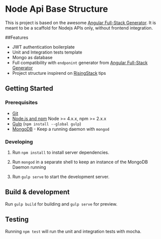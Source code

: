 # Node Api Base Structure

This is project is based on the awesome [Angular Full-Stack Generator](https://github.com/DaftMonk/generator-angular-fullstack).
It is meant to be a scaffold for Nodejs APIs only, without frontend integration.

##Features

* JWT authentication boilerplate
* Unit and Integration tests template
* Mongo as database
* Full compatibility with `endponint` generator from [Angular Full-Stack Generator](https://github.com/DaftMonk/generator-angular-fullstack)
* Project structure inspirend on [RisingStack](https://blog.risingstack.com/node-hero-node-js-project-structure-tutorial/) tips


## Getting Started

### Prerequisites

- [Git](https://git-scm.com/)
- [Node.js and npm](nodejs.org) Node >= 4.x.x, npm >= 2.x.x
- [Gulp](http://gulpjs.com/) (`npm install --global gulp`)
- [MongoDB](https://www.mongodb.org/) - Keep a running daemon with `mongod`

### Developing

1. Run `npm install` to install server dependencies.

2. Run `mongod` in a separate shell to keep an instance of the MongoDB Daemon running

3. Run `gulp serve` to start the development server.

## Build & development

Run `gulp build` for building and `gulp serve` for preview.

## Testing

Running `npm test` will run the unit and integration tests with mocha.
